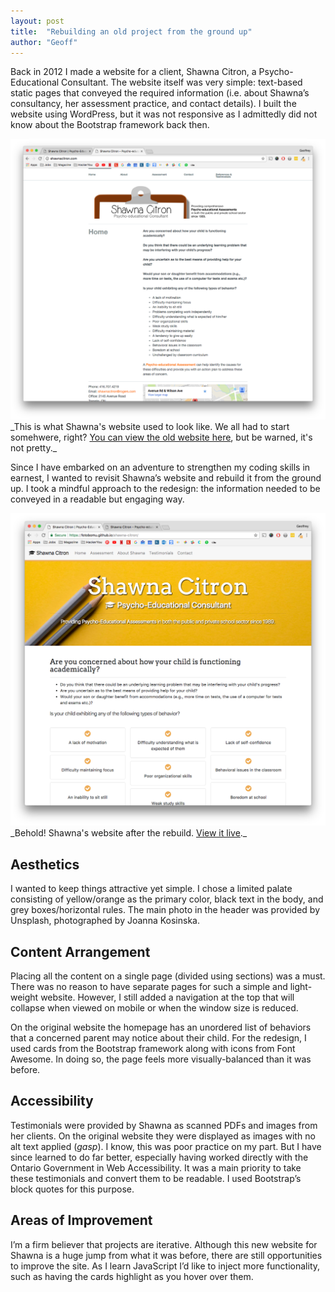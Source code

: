 ```yaml
---
layout: post
title:  "Rebuilding an old project from the ground up"
author: "Geoff"
---
```


Back in 2012 I made a website for a client, Shawna Citron, a Psycho-Educational Consultant. The website itself was very simple: text-based static pages that conveyed the required information (i.e. about Shawna’s consultancy, her assessment practice, and contact details). I built the website using WordPress, but it was not responsive as I admittedly did not know about the Bootstrap framework back then.

<img src="https://raw.githubusercontent.com/fotobomu/blog/gh-pages/_assets/_images/_shawna/shawna-before.png" alt="Before Image">
_This is what Shawna's website used to look like. We all had to start somehwere, right? <a href="http://shawnacitron.com/">You can view the old website here</a>, but be warned, it's not pretty._

Since I have embarked on an adventure to strengthen my coding skills in earnest, I wanted to revisit Shawna’s website and rebuild it from the ground up. I took a mindful approach to the redesign: the information needed to be conveyed in a readable but engaging way.

<img src="https://raw.githubusercontent.com/fotobomu/blog/gh-pages/_assets/_images/_shawna/shawna-after.png" alt="After Image">
_Behold! Shawna's website after the rebuild. <a href="https://fotobomu.github.io/shawna-citron/" target="_blank">View it live</a>._

## Aesthetics

I wanted to keep things attractive yet simple. I chose a limited palate consisting of yellow/orange as the primary color, black text in the body, and grey boxes/horizontal rules. The main photo in the header was provided by Unsplash, photographed by Joanna Kosinska.

## Content Arrangement

Placing all the content on a single page (divided using sections) was a must. There was no reason to have separate pages for such a simple and light-weight website. However, I still added a navigation at the top that will collapse when viewed on mobile or when the window size is reduced.

On the original website the homepage has an unordered list of behaviors that a concerned parent may notice about their child. For the redesign, I used cards from the Bootstrap framework along with icons from Font Awesome. In doing so, the page feels more visually-balanced than it was before.

## Accessibility

Testimonials were provided by Shawna as scanned PDFs and images from her clients. On the original website they were displayed as images with no alt text applied (*gasp*). I know, this was poor practice on my part. But I have since learned to do far better, especially having worked directly with the Ontario Government in Web Accessibility. It was a main priority to take these testimonials and convert them to be readable. I used Bootstrap’s block quotes for this purpose.

## Areas of Improvement

I’m a firm believer that projects are iterative. Although this new website for Shawna is a huge jump from what it was before, there are still opportunities to improve the site. As I learn JavaScript I’d like to inject more functionality, such as having the cards highlight as you hover over them.

